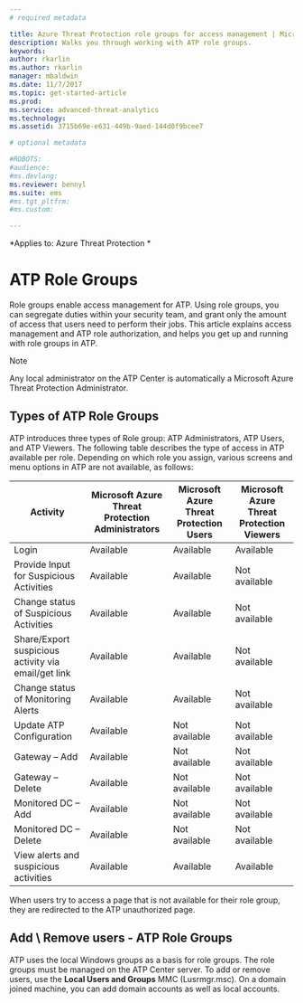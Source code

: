 ```yaml
---
# required metadata

title: Azure Threat Protection role groups for access management | Microsoft Docs
description: Walks you through working with ATP role groups.
keywords:
author: rkarlin
ms.author: rkarlin
manager: mbaldwin
ms.date: 11/7/2017
ms.topic: get-started-article
ms.prod:
ms.service: advanced-threat-analytics
ms.technology:
ms.assetid: 3715b69e-e631-449b-9aed-144d0f9bcee7

# optional metadata

#ROBOTS:
#audience:
#ms.devlang:
ms.reviewer: bennyl
ms.suite: ems
#ms.tgt_pltfrm:
#ms.custom:

---
```


*Applies to: Azure Threat Protection *




# ATP Role Groups

Role groups enable access management for ATP. Using role groups, you can segregate duties within your security team, and grant only the amount of access that users need to perform their jobs. This article explains access management and ATP role authorization, and helps you get up and running with role groups in ATP.

> [!NOTE]
> Any local administrator on the ATP Center is automatically a Microsoft Azure Threat Protection Administrator.

## Types of ATP Role Groups 

ATP introduces three types of Role group: ATP Administrators, ATP Users, and ATP Viewers. The following table describes the type of access in ATP available per role. Depending on which role you assign, various screens and menu options in ATP are not available, as follows:

|Activity |Microsoft Azure Threat Protection Administrators|Microsoft Azure Threat Protection Users|Microsoft Azure Threat Protection Viewers|
|----|----|----|----|
|Login|Available|Available|Available|
|Provide Input for Suspicious Activities|Available|Available|Not available|
|Change status of Suspicious Activities|Available|Available|Not available|
|Share/Export suspicious activity via email/get link|Available|Available|Not available|
|Change status of Monitoring Alerts|Available|Available|Not available|
|Update ATP Configuration|Available|Not available|Not available|
|Gateway – Add|Available|Not available|Not available|
|Gateway – Delete |Available|Not available|Not available|
|Monitored DC – Add |Available|Not available|Not available|
|Monitored DC – Delete|Available|Not available|Not available|
|View alerts and suspicious activities|Available|Available|Available|


When users try to access a page that is not available for their role group, they are redirected to the ATP unauthorized page. 

## Add \ Remove users - ATP Role Groups 

ATP uses the local Windows groups as a basis for role groups. The role groups must be managed on the ATP Center server.
To add or remove users, use the **Local Users and Groups** MMC (Lusrmgr.msc). On a domain joined machine, you can add domain accounts as well as local accounts. 

